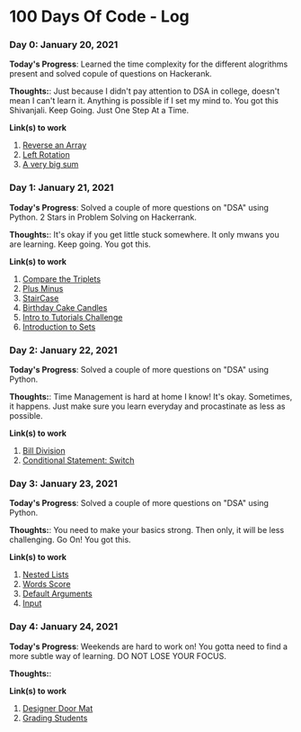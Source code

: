 # 100 Days Of Code - Log

### Day 0: January 20, 2021

**Today's Progress**: Learned the time complexity for the different alogrithms present and solved copule of questions on Hackerank.

**Thoughts:**: Just because I didn't pay attention to DSA in college, doesn't mean I can't learn it. Anything is possible if I set my mind to. You got this Shivanjali. Keep Going. Just One Step At a Time. 

**Link(s) to work**
1. [Reverse an Array](https://www.hackerrank.com/challenges/arrays-ds/problem)
2. [Left Rotation](https://www.hackerrank.com/challenges/array-left-rotation/problem)
3. [A very big sum](https://www.hackerrank.com/challenges/a-very-big-sum/problem)

### Day 1: January 21, 2021

**Today's Progress**: Solved a couple of more questions on "DSA" using Python. 2 Stars in Problem Solving on Hackerrank. 

**Thoughts:**: It's okay if you get little stuck somewhere. It only mwans you are learning. Keep going. You got this. 

**Link(s) to work**
1. [Compare the Triplets](https://www.hackerrank.com/challenges/compare-the-triplets/problem)
2. [Plus Minus](https://www.hackerrank.com/challenges/plus-minus/problem)
3. [StairCase](https://www.hackerrank.com/challenges/staircase/problem)
4. [Birthday Cake Candles](https://www.hackerrank.com/challenges/birthday-cake-candles/problem)
5. [Intro to Tutorials Challenge](https://www.hackerrank.com/challenges/tutorial-intro/problem)
6. [Introduction to Sets](https://www.hackerrank.com/challenges/py-introduction-to-sets/problem)

### Day 2: January 22, 2021

**Today's Progress**: Solved a couple of more questions on "DSA" using Python.

**Thoughts:**: Time Management is hard at home I know! It's okay. Sometimes, it happens. Just make sure you learn everyday and procastinate as less as possible. 

**Link(s) to work**

1. [Bill Division](https://www.hackerrank.com/challenges/bon-appetit/problem)
2. [Conditional Statement: Switch](https://www.hackerrank.com/challenges/js10-switch/problem)

### Day 3: January 23, 2021

**Today's Progress**: Solved a couple of more questions on "DSA" using Python.

**Thoughts:**: You need to make your basics strong. Then only, it will be less challenging. Go On! You got this.

**Link(s) to work**

1. [Nested Lists](https://www.hackerrank.com/challenges/nested-list/problem)
2. [Words Score](https://www.hackerrank.com/challenges/words-score/problem)
3. [Default Arguments](https://www.hackerrank.com/challenges/default-arguments/problem)
4. [Input](https://www.hackerrank.com/challenges/input/problem)

### Day 4: January 24, 2021

**Today's Progress**: Weekends are hard to work on! You gotta need to find a more subtle way of learning. DO NOT LOSE YOUR FOCUS.

**Thoughts:**: 

**Link(s) to work**

1. [Designer Door Mat](https://www.hackerrank.com/challenges/designer-door-mat/problem)
2. [Grading Students](https://www.hackerrank.com/challenges/grading/problem)